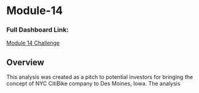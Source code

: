 # Module-14
### Full Dashboard Link: 
[Module 14 Challenge](https://public.tableau.com/app/profile/tabitha.m.wallace/viz/Module14Challenge_16577340297580/Deliverable3?publish=yes)

## Overview
This analysis was created as a pitch to potential investors for bringing the concept of NYC CitiBike company to Des Moines, Iowa. The analysis 

